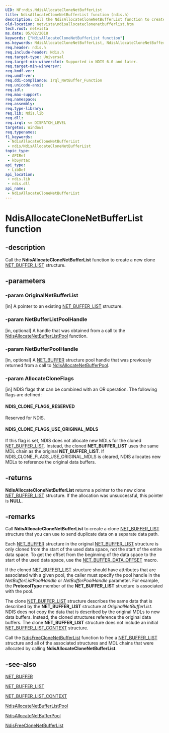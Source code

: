 ```yaml
---
UID: NF:ndis.NdisAllocateCloneNetBufferList
title: NdisAllocateCloneNetBufferList function (ndis.h)
description: Call the NdisAllocateCloneNetBufferList function to create a new clone NET_BUFFER_LIST structure.
old-location: netvista\ndisallocateclonenetbufferlist.htm
tech.root: netvista
ms.date: 05/02/2018
keywords: ["NdisAllocateCloneNetBufferList function"]
ms.keywords: NdisAllocateCloneNetBufferList, NdisAllocateCloneNetBufferList function [Network Drivers Starting with Windows Vista], ndis/NdisAllocateCloneNetBufferList, ndis_netbuf_functions_ref_52fbbc8b-cf3c-4df8-8e02-053946be8136.xml, netvista.ndisallocateclonenetbufferlist
req.header: ndis.h
req.include-header: Ndis.h
req.target-type: Universal
req.target-min-winverclnt: Supported in NDIS 6.0 and later.
req.target-min-winversvr: 
req.kmdf-ver: 
req.umdf-ver: 
req.ddi-compliance: Irql_NetBuffer_Function
req.unicode-ansi: 
req.idl: 
req.max-support: 
req.namespace: 
req.assembly: 
req.type-library: 
req.lib: Ndis.lib
req.dll: 
req.irql: <= DISPATCH_LEVEL
targetos: Windows
req.typenames: 
f1_keywords:
 - NdisAllocateCloneNetBufferList
 - ndis/NdisAllocateCloneNetBufferList
topic_type:
 - APIRef
 - kbSyntax
api_type:
 - LibDef
api_location:
 - ndis.lib
 - ndis.dll
api_name:
 - NdisAllocateCloneNetBufferList
---
```


# NdisAllocateCloneNetBufferList function


## -description

Call the 
  <b>NdisAllocateCloneNetBufferList</b> function to create a new clone 
  <a href="/windows-hardware/drivers/ddi/ndis/ns-ndis-_net_buffer_list">NET_BUFFER_LIST</a> structure.

## -parameters

### -param OriginalNetBufferList 

[in]
A pointer to an existing <a href="/windows-hardware/drivers/ddi/ndis/ns-ndis-_net_buffer_list">NET_BUFFER_LIST</a> structure.

### -param NetBufferListPoolHandle 

[in, optional]
A handle that was obtained from a call to the 
     <a href="/windows-hardware/drivers/ddi/ndis/nf-ndis-ndisallocatenetbufferlistpool">
     NdisAllocateNetBufferListPool</a> function.

### -param NetBufferPoolHandle 

[in, optional]
A 
     <a href="/windows-hardware/drivers/ddi/ndis/ns-ndis-_net_buffer">NET_BUFFER</a> structure pool handle that was
     previously returned from a call to 
     <a href="/windows-hardware/drivers/ddi/ndis/nf-ndis-ndisallocatenetbufferpool">
     NdisAllocateNetBufferPool</a>.

### -param AllocateCloneFlags 

[in]
NDIS flags that can be combined with an OR operation. The following flags are defined:
     





#### NDIS_CLONE_FLAGS_RESERVED

Reserved for NDIS.



#### NDIS_CLONE_FLAGS_USE_ORIGINAL_MDLS

If this flag is set, NDIS does not allocate new MDLs for the cloned <a href="/windows-hardware/drivers/ddi/ndis/ns-ndis-_net_buffer_list">NET_BUFFER_LIST</a>. Instead,
       the cloned <b>NET_BUFFER_LIST</b> uses the same MDL chain as the original <b>NET_BUFFER_LIST</b>. If
       NDIS_CLONE_FLAGS_USE_ORIGINAL_MDLS is cleared, NDIS allocates new MDLs to reference the original data
       buffers.

## -returns

<b>NdisAllocateCloneNetBufferList</b> returns a pointer to the new clone <a href="/windows-hardware/drivers/ddi/ndis/ns-ndis-_net_buffer_list">NET_BUFFER_LIST</a> structure. If
     the allocation was unsuccessful, this pointer is <b>NULL</b>.

## -remarks

Call 
    <b>NdisAllocateCloneNetBufferList</b> to create a clone 
    <a href="/windows-hardware/drivers/ddi/ndis/ns-ndis-_net_buffer_list">NET_BUFFER_LIST</a> structure that you can use
    to send duplicate data on a separate data path.

Each <a href="/windows-hardware/drivers/ddi/ndis/ns-ndis-_net_buffer">NET_BUFFER</a> structure in the original <a href="/windows-hardware/drivers/ddi/ndis/ns-ndis-_net_buffer_list">NET_BUFFER_LIST</a> structure is only cloned from the start of the used data space, not the start of the entire data space. To get the offset from the beginning of the data space to the start of the used data space, use the <a href="/windows-hardware/drivers/network/net-buffer-data-offset">NET_BUFFER_DATA_OFFSET</a>  macro.

If the cloned <a href="/windows-hardware/drivers/ddi/ndis/ns-ndis-_net_buffer_list">NET_BUFFER_LIST</a> structure should have attributes that are associated with a given pool,
    the caller must specify the pool handle in the 
    <i>NetBufferListPoolHandle</i> or 
    <i>NetBufferPoolHandle</i> parameter. For example, the 
    <b>ProtocolType</b> member of the <b>NET_BUFFER_LIST</b> structure is associated with the pool.

The clone <a href="/windows-hardware/drivers/ddi/ndis/ns-ndis-_net_buffer_list">NET_BUFFER_LIST</a> structure describes the same data that is described by the <b>NET_BUFFER_LIST</b>
    structure at 
    <i>OriginalNetBufferList</i>. NDIS does not copy the data that is described by the original MDLs to new
    data buffers. Instead, the cloned structures reference the original data buffers. The clone
    <b>NET_BUFFER_LIST</b> structure does not include an initial 
    <a href="/windows-hardware/drivers/ddi/ndis/ns-ndis-_net_buffer_list_context">
    NET_BUFFER_LIST_CONTEXT</a> structure.

Call the 
    <a href="/windows-hardware/drivers/ddi/ndis/nf-ndis-ndisfreeclonenetbufferlist">
    NdisFreeCloneNetBufferList</a> function to free a <a href="/windows-hardware/drivers/ddi/ndis/ns-ndis-_net_buffer_list">NET_BUFFER_LIST</a> structure and all of the associated
    structures and MDL chains that were allocated by calling 
    <b>NdisAllocateCloneNetBufferList</b>.

## -see-also

<a href="/windows-hardware/drivers/ddi/ndis/ns-ndis-_net_buffer">NET_BUFFER</a>



<a href="/windows-hardware/drivers/ddi/ndis/ns-ndis-_net_buffer_list">NET_BUFFER_LIST</a>



<a href="/windows-hardware/drivers/ddi/ndis/ns-ndis-_net_buffer_list_context">NET_BUFFER_LIST_CONTEXT</a>



<a href="/windows-hardware/drivers/ddi/ndis/nf-ndis-ndisallocatenetbufferlistpool">
   NdisAllocateNetBufferListPool</a>



<a href="/windows-hardware/drivers/ddi/ndis/nf-ndis-ndisallocatenetbufferpool">NdisAllocateNetBufferPool</a>



<a href="/windows-hardware/drivers/ddi/ndis/nf-ndis-ndisfreeclonenetbufferlist">NdisFreeCloneNetBufferList</a>
